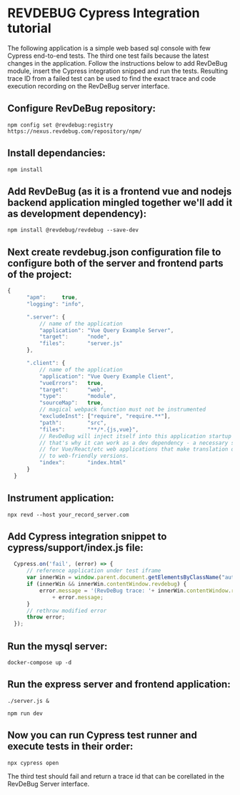# REVDEBUG Cypress Integration tutorial

The following application is a simple web based sql console with few Cypress end-to-end tests.
The third one test fails because the latest changes in the application. Follow the instructions below to add RevDeBug module, insert the Cypress integration snipped and run the tests. 
Resulting trace ID from a failed test can be used to find the exact trace and code execution recording on the RevDeBug server interface.

## Configure RevDeBug repository:

    npm config set @revdebug:registry https://nexus.revdebug.com/repository/npm/

## Install dependancies: 

    npm install

## Add RevDeBug (as it is a frontend vue and nodejs backend application mingled together we'll add it as development dependency):

    npm install @revdebug/revdebug --save-dev

## Next create revdebug.json configuration file to configure both of the server and frontend parts of the project:

```javascript
{
      "apm":     true,
      "logging": "info",

      ".server": {
          // name of the application
          "application": "Vue Query Example Server",
          "target":      "node",
          "files":       "server.js"
      },

      ".client": {
          // name of the application
          "application": "Vue Query Example Client",
          "vueErrors":   true,
          "target":      "web",
          "type":        "module",
          "sourceMap":   true,
          // magical webpack function must not be instrumented
          "excludeInst": ["require", "require.**"],
          "path":        "src",
          "files":       "**/*.{js,vue}",
          // RevDeBug will inject itself into this application startup html file
          // that's why it can work as a dev dependency - a necessary step
          // for Vue/React/etc web applications that make translation of dependencies
          // to web-friendly versions.
          "index":       "index.html"
      }
  }
```

## Instrument application:

    npx revd --host your_record_server.com

## Add Cypress integration snippet to cypress/support/index.js file:

```javascript
  Cypress.on('fail', (error) => {
      // reference application under test iframe
      var innerWin = window.parent.document.getElementsByClassName("aut-iframe")[0];
      if (innerWin && innerWin.contentWindow.revdebug) { 
          error.message = '(RevDeBug trace: '+ innerWin.contentWindow.revdebug.lastBadTraceId +' )\n\n'
              + error.message;
      }
      // rethrow modified error
      throw error;
  });
```

## Run the mysql server:

    docker-compose up -d

## Run the express server and frontend application:

    ./server.js &

    npm run dev

## Now you can run Cypress test runner and execute tests in their order:

    npx cypress open

The third test should fail and return a trace id that can be corellated in the RevDeBug Server interface.
